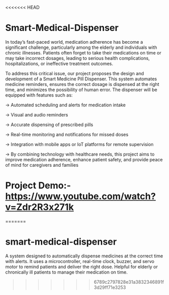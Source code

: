 <<<<<<< HEAD
# Smart-Medical-Dispenser
In today’s fast-paced world, medication adherence has become a significant challenge, particularly among the elderly and individuals with chronic illnesses. Patients often forget to take their medications on time or may take incorrect dosages, leading to serious health complications, hospitalizations, or ineffective treatment outcomes.

To address this critical issue, our project proposes the design and development of a Smart Medicine Pill Dispenser. This system automates medicine reminders, ensures the correct dosage is dispensed at the right time, and minimizes the possibility of human error. The dispenser will be equipped with features such as:

-> Automated scheduling and alerts for medication intake

-> Visual and audio reminders

-> Accurate dispensing of prescribed pills

-> Real-time monitoring and notifications for missed doses

-> Integration with mobile apps or IoT platforms for remote supervision

-> By combining technology with healthcare needs, this project aims to improve medication adherence, enhance patient safety, and provide peace of mind for caregivers and families

# Project Demo:- https://www.youtube.com/watch?v=Zdr2R3x271k
=======
# smart-medical-dispenser
A system designed to automatically dispense medicines at the correct time with alerts. It uses a microcontroller, real-time clock, buzzer, and servo motor to remind patients and deliver the right dose. Helpful for elderly or chronically ill patients to manage their medication on time.
>>>>>>> 6789c2797828e31a3832346891f3d29ff71e3253
